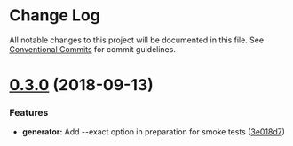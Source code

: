 # Change Log

All notable changes to this project will be documented in this file.
See [Conventional Commits](https://conventionalcommits.org) for commit guidelines.

<a name="0.3.0"></a>
# [0.3.0](https://github.com/vincentriemer/react-native-dom/compare/v0.2.0...v0.3.0) (2018-09-13)


### Features

* **generator:** Add --exact option in preparation for smoke tests ([3e018d7](https://github.com/vincentriemer/react-native-dom/commit/3e018d7))
